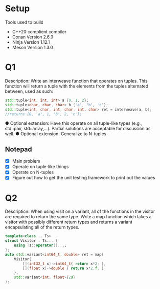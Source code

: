 # Setup

Tools used to build

- C++20 complient compiler
- Conan Version 2.6.0
- Ninja Version 1.12.1
- Meson Version 1.3.0

# Q1

Description: Write an interweave function that operates on tuples. This function will return a
tuple with the elements from the tuples alternated between, used as such:

```c++
std::tuple<int, int, int> a {0, 1, 2};
std::tuple<char, char, char> b {'a', 'b', 'c'};
std::tuple<int, char, int, char, int, char> ret = interweave(a, b);
//returns {0, 'a', 1, 'b', 2, 'c'};
```

● Optional extension: Have this operate on all tuple-like types (e.g., std::pair,
std::array,…). Partial solutions are acceptable for discussion as well.
● Optional extension: Generalize to N-tuples

## Notepad

- [x] Main problem
- [x] Operate on tuple-like things
- [x] Operate on N-tuples
- [x] Figure out how to get the unit testing framework to print out the values

# Q2

Description: When using visit on a variant, all of the functions in the visitor are required to
return the same type. Write a map function which takes a visitor with possibly different return
types and returns a variant encapsulating all of the return types.

```c++
template<class... Ts>
struct Visitor : Ts... {
    using Ts::operator()...;
};
auto std::variant<int64_t, double> ret = map(
    Visitor{
        [](int32_t x)->int64_t{ return x*2; },
        [](float x)->double { return x*2.f; }
    },
    std::variant<int, float>{2U}
);
```

